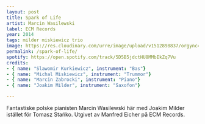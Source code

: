 ```yaml
---
layout: post
title: Spark of Life
artist: Marcin Wasilewski
label: ECM Records
year: 2014
tags: milder miskiewicz trio
image: https://res.cloudinary.com/urre/image/upload/v1512898837/orgync44oura4peu7ksd.jpg
permalink: /spark-of-life/
spotify: https://open.spotify.com/track/5D5B5jdctHU8MMbEkZq7Vu
credits:
- { name: "Slawomir Kurkiewicz", instrument: "Bas"}
- { name: "Michal Miskiewicz", instrument: "Trummor"}
- { name: "Marcin Zabrocki", instrument: "Piano"}
- { name: "Joakim Milder", instrument: "Saxofon"}

---
```


Fantastiske polske pianisten Marcin Wasilewski här med Joakim Milder istället för Tomasz Stańko. Utgivet av Manfred Eicher på ECM Records.
